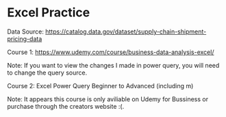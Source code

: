 # Excel Practice

Data Source: https://catalog.data.gov/dataset/supply-chain-shipment-pricing-data

Course 1: https://www.udemy.com/course/business-data-analysis-excel/

Note: If you want to view the changes I made in power query, you will need to change the query source.

Course 2: Excel Power Query Beginner to Advanced (including m)

Note: It appears this course is only aviliable on Udemy for Bussiness or purchase through the creators website :(.
